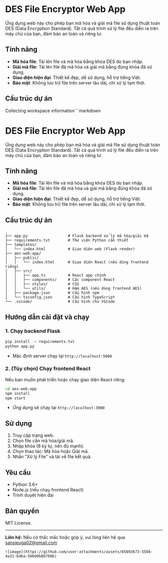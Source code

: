 # DES File Encryptor Web App

Ứng dụng web này cho phép bạn mã hóa và giải mã file sử dụng thuật toán DES (Data Encryption Standard). Tất cả quá trình xử lý file đều diễn ra trên máy chủ của bạn, đảm bảo an toàn và riêng tư.

## Tính năng

- **Mã hóa file**: Tải lên file và mã hóa bằng khóa DES do bạn nhập.
- **Giải mã file**: Tải lên file đã mã hóa và giải mã bằng đúng khóa đã sử dụng.
- **Giao diện hiện đại**: Thiết kế đẹp, dễ sử dụng, hỗ trợ tiếng Việt.
- **Bảo mật**: Không lưu trữ file trên server lâu dài, chỉ xử lý tạm thời.

## Cấu trúc dự án
Collecting workspace information```markdown
# DES File Encryptor Web App

Ứng dụng web này cho phép bạn mã hóa và giải mã file sử dụng thuật toán DES (Data Encryption Standard). Tất cả quá trình xử lý file đều diễn ra trên máy chủ của bạn, đảm bảo an toàn và riêng tư.

## Tính năng

- **Mã hóa file**: Tải lên file và mã hóa bằng khóa DES do bạn nhập.
- **Giải mã file**: Tải lên file đã mã hóa và giải mã bằng đúng khóa đã sử dụng.
- **Giao diện hiện đại**: Thiết kế đẹp, dễ sử dụng, hỗ trợ tiếng Việt.
- **Bảo mật**: Không lưu trữ file trên server lâu dài, chỉ xử lý tạm thời.

## Cấu trúc dự án

```
.
├── app.py                  # Flask backend xử lý mã hóa/giải mã
├── requirements.txt        # Thư viện Python cần thiết
├── templates/
│   └── index.html          # Giao diện web (Flask render)
├── aes-web-app/
│   ├── public/
│   │   └── index.html      # Giao diện React (nếu dùng frontend riêng)
│   ├── src/
│   │   ├── app.ts          # React app chính
│   │   ├── components/     # Các component React
│   │   ├── styles/         # CSS
│   │   └── utils/          # Hàm AES (nếu dùng frontend AES)
│   ├── package.json        # Cấu hình npm
│   └── tsconfig.json       # Cấu hình TypeScript
└── .vscode/                # Cấu hình cho VSCode
```

## Hướng dẫn cài đặt và chạy

### 1. Chạy backend Flask

```bash
pip install -r requirements.txt
python app.py
```

- Mặc định server chạy tại `http://localhost:5000`

### 2. (Tùy chọn) Chạy frontend React

Nếu bạn muốn phát triển hoặc chạy giao diện React riêng:

```bash
cd aes-web-app
npm install
npm start
```

- Ứng dụng sẽ chạy tại `http://localhost:3000`

## Sử dụng

1. Truy cập trang web.
2. Chọn file cần mã hóa/giải mã.
3. Nhập khóa (8 ký tự, nên đủ mạnh).
4. Chọn thao tác: Mã hóa hoặc Giải mã.
5. Nhấn "Xử lý File" và tải về file kết quả.

## Yêu cầu

- Python 3.6+
- Node.js (nếu chạy frontend React)
- Trình duyệt hiện đại

## Bản quyền

MIT License.

---

**Liên hệ:** Nếu có thắc mắc hoặc góp ý, vui lòng liên hệ qua sansieuga02@gmail.com
```
![image](https://github.com/user-attachments/assets/65893673-5566-4a31-b46a-56690b8b760b)

